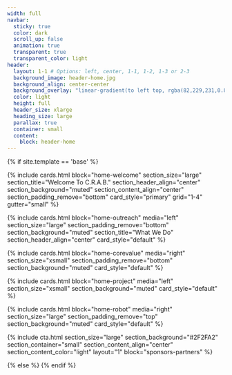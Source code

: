 ```yaml
---
width: full
navbar:
  sticky: true
  color: dark
  scroll_up: false
  animation: true
  transparent: true
  transparent_color: light
header:
  layout: 1-1 # Options: left, center, 1-1, 1-2, 1-3 or 2-3
  background_image: header-home.jpg
  background_align: center-center  
  background_overlay: "linear-gradient(to left top, rgba(82,229,231,0.8) 10%, rgba(47,47,162,0.9) 100%)"
  color: light
  height: full
  header_size: xlarge
  heading_size: large
  parallax: true
  container: small
  content:
    block: header-home
---
```


[comment]: # (This actually is the most platform independent comment)

{% if site.template == 'base' %}

  {% include cards.html 
    block="home-welcome" 
    section_size="large"
    section_title="Welcome To C.R.A.B."
    section_header_align="center"
    section_background="muted"
    section_content_align="center"
    section_padding_remove="bottom"
    card_style="primary"
    grid="1-4"
    gutter="small"
  %}

  {% include cards.html 
    block="home-outreach" 
    media="left" 
    section_size="large"
    section_padding_remove="bottom"
    section_background="muted"
    section_title="What We Do"
    section_header_align="center"
    card_style="default"
  %}

  {% include cards.html 
    block="home-corevalue" 
    media="right" 
    section_size="xsmall"
    section_padding_remove="bottom"
    section_background="muted"
    card_style="default"
  %}

  {% include cards.html 
    block="home-project" 
    media="left" 
    section_size="xsmall"
    section_background="muted"
    card_style="default"
  %}

  {% include cards.html 
    block="home-robot" 
    media="right" 
    section_size="large"
    section_padding_remove="top"
    section_background="muted"
    card_style="default"
  %}

  {% include cta.html 
    section_size="large"
    section_background="#2F2FA2"
    section_container="small"
    section_content_align="center"
    section_content_color="light"
    layout="1"
    block="sponsors-partners"
  %}
  
{% else %}
{% endif %}